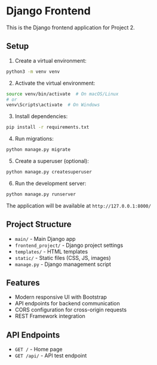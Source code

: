 # Django Frontend

This is the Django frontend application for Project 2.

## Setup

1. Create a virtual environment:
```bash
python3 -m venv venv
```

2. Activate the virtual environment:
```bash
source venv/bin/activate  # On macOS/Linux
# or
venv\Scripts\activate  # On Windows
```

3. Install dependencies:
```bash
pip install -r requirements.txt
```

4. Run migrations:
```bash
python manage.py migrate
```

5. Create a superuser (optional):
```bash
python manage.py createsuperuser
```

6. Run the development server:
```bash
python manage.py runserver
```

The application will be available at `http://127.0.0.1:8000/`

## Project Structure

- `main/` - Main Django app
- `frontend_project/` - Django project settings
- `templates/` - HTML templates
- `static/` - Static files (CSS, JS, images)
- `manage.py` - Django management script

## Features

- Modern responsive UI with Bootstrap
- API endpoints for backend communication
- CORS configuration for cross-origin requests
- REST Framework integration

## API Endpoints

- `GET /` - Home page
- `GET /api/` - API test endpoint 